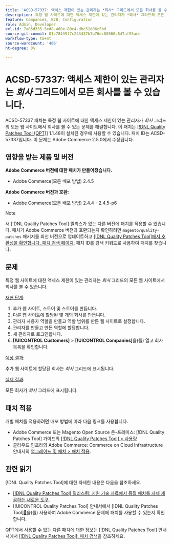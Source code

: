 ```yaml
---
title: 'ACSD-57337: 액세스 제한이 있는 관리자는 *회사* 그리드에서 모든 회사를 볼 수 있습니다.'
description: 특정 웹 사이트에 대한 액세스 제한이 있는 관리자가 *회사* 그리드의 모든 웹 사이트에서 회사를 볼 수 있는 Adobe Commerce 문제를 해결하려면 ACSD-57337 패치를 적용합니다.
feature: Companies, B2B, Configuration
role: Admin, Developer
exl-id: 7a05d335-5ed8-460e-80c4-dbc51d06c5bd
source-git-commit: 81c78439f7c243437b7b76dc80560c847af95ace
workflow-type: tm+mt
source-wordcount: '406'
ht-degree: 0%

---
```


# ACSD-57337: 액세스 제한이 있는 관리자는 *회사* 그리드에서 모든 회사를 볼 수 있습니다.

ACSD-57337 패치는 특정 웹 사이트에 대한 액세스 제한이 있는 관리자가 *회사* 그리드의 모든 웹 사이트에서 회사를 볼 수 있는 문제를 해결합니다. 이 패치는 [[!DNL Quality Patches Tool (QPT)]](https://experienceleague.adobe.com/en/docs/commerce-knowledge-base/kb/announcements/commerce-announcements/magento-quality-patches-released-new-tool-to-self-serve-quality-patches) 1.1.48이 설치된 경우에 사용할 수 있습니다. 패치 ID는 ACSD-57337입니다. 이 문제는 Adobe Commerce 2.5.0에서 수정됩니다.

## 영향을 받는 제품 및 버전

**Adobe Commerce 버전에 대한 패치가 만들어졌습니다.**

* Adobe Commerce(모든 배포 방법) 2.4.5

**Adobe Commerce 버전과 호환:**

* Adobe Commerce(모든 배포 방법) 2.4.4 - 2.4.5-p6

>[!NOTE]
>
>새 [!DNL Quality Patches Tool] 릴리스가 있는 다른 버전에 패치를 적용할 수 있습니다. 패치가 Adobe Commerce 버전과 호환되는지 확인하려면 `magento/quality-patches` 패키지를 최신 버전으로 업데이트하고 [[!DNL Quality Patches Tool]에서 호환성을 확인합니다. 패치 검색 페이지](https://experienceleague.adobe.com/tools/commerce-quality-patches/index.html). 패치 ID를 검색 키워드로 사용하여 패치를 찾습니다.

## 문제

특정 웹 사이트에 대한 액세스 제한이 있는 관리자는 *회사* 그리드의 모든 웹 사이트에서 회사를 볼 수 있습니다.

<u>재현 단계</u>:

1. 추가 웹 사이트, 스토어 및 스토어를 만듭니다.
1. 다른 웹 사이트에 할당된 몇 개의 회사를 만듭니다.
1. 관리자 사용자 역할을 만들고 역할 범위를 만든 웹 사이트로 설정합니다.
1. 관리자를 만들고 만든 역할에 할당합니다.
1. 새 관리자로 로그인합니다.
1. **[!UICONTROL Customers]** > **[!UICONTROL Companies]**&#x200B;을(를) 열고 회사 목록을 확인합니다.

<u>예상 결과</u>:

추가 웹 사이트에 할당된 회사는 *회사* 그리드에 표시됩니다.

<u>실제 결과</u>:

모든 회사가 *회사* 그리드에 표시됩니다.

## 패치 적용

개별 패치를 적용하려면 배포 방법에 따라 다음 링크를 사용합니다.

* Adobe Commerce 또는 Magento Open Source 온-프레미스: [!DNL Quality Patches Tool] 가이드의 [[!DNL Quality Patches Tool] > 사용량](/help/tools/quality-patches-tool/usage.md)
* 클라우드 인프라의 Adobe Commerce: Commerce on Cloud Infrastructure 안내서의 [업그레이드 및 패치 > 패치 적용](https://experienceleague.adobe.com/docs/commerce-cloud-service/user-guide/develop/upgrade/apply-patches.html).

## 관련 읽기

[!DNL Quality Patches Tool]에 대한 자세한 내용은 다음을 참조하세요.

* [[!DNL Quality Patches Tool] 릴리스됨: 지원 기술 자료에서 품질 패치를 자체 제공하는 새로운 도구](https://experienceleague.adobe.com/en/docs/commerce-knowledge-base/kb/announcements/commerce-announcements/magento-quality-patches-released-new-tool-to-self-serve-quality-patches).
* [!UICONTROL Quality Patches Tool] 안내서에서  [!DNL Quality Patches Tool][&#128279;](/help/tools/quality-patches-tool/patches-available-in-qpt/check-patch-for-magento-issue-with-magento-quality-patches.md)을(를) 사용하여 Adobe Commerce 문제에 패치를 사용할 수 있는지 확인합니다.


QPT에서 사용할 수 있는 다른 패치에 대한 정보는 [!DNL Quality Patches Tool] 안내서에서 [[!DNL Quality Patches Tool]: 패치 검색](https://experienceleague.adobe.com/tools/commerce-quality-patches/index.html)을 참조하세요.
